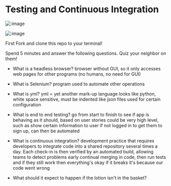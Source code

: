 # Testing and Continuous Integration
![:image](https://travis-ci.org/francesharlow/express_app.svg?branch=master)

![:image](http://4.bp.blogspot.com/-MyXQLlk8VGc/U80eH-eo-fI/AAAAAAAAAwI/8Zrx7uZFR4A/s1600/download.jpg)

First Fork and clone this repo to your terminal!

Spend 5 minutes and answer the following questions.
Quiz your neighbor on them!

- What is a headless browser?
browser without GUI, so it only accesses web pages for other programs (no humans, no need for GUI)

- What is Selenium?
program used to automate other operations

- What is yml?
yml = yet another mark-up language
looks like python, white space sensitive, must be indented
like json files used for certain configuration

- What is end to end testing?
go from start to finish to see if app is behaving as it should, based on user stories
could be very high level, such as show certain information to user if not logged in to get them to sign up, can then be automated

- What is continuous integration?
development practice that requires developers to integrate code into a shared repository several times a day. Each check-in is then verified by an automated build, allowing teams to detect problems early
continual merging in code, then run tests and if they still work then everything's okay
if it breaks it's because our code went wrong

- What should it expect to happen if the lotion isn't in the basket?


